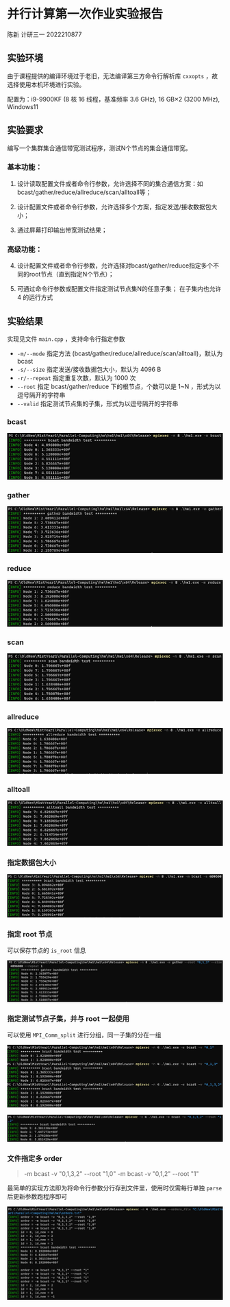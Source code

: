# 并行计算第一次作业实验报告

陈新	计研三一	2022210877



## 实验环境

由于课程提供的编译环境过于老旧，无法编译第三方命令行解析库 `cxxopts` ，故选择使用本机环境进行实验。

配置为：i9-9900KF (8 核 16 线程，基准频率 3.6 GHz), 16 GB$\times$2 (3200 MHz), Windows11



## 实验要求

编写一个集群集合通信带宽测试程序，测试N个节点的集合通信带宽。

### 基本功能：

1. 设计读取配置文件或者命令行参数，允许选择不同的集合通信方案：如bcast/gather/reduce/allreduce/scan/alltoall等；

2. 设计配置文件或者命令行参数，允许选择多个方案，指定发送/接收数据包大小；

3. 通过屏幕打印输出带宽测试结果；

 

### 高级功能：

4. 设计配置文件或者命令行参数，允许选择对bcast/gather/reduce指定多个不同的root节点（直到指定N个节点）；

5. 可通过命令行参数或配置文件指定测试节点集N的任意子集； 在子集内也允许 4 的运行方式

 

## 实验结果

实现见文件 `main.cpp` ，支持命令行指定参数

- `-m/--mode` 指定方法 (bcast/gather/reduce/allreduce/scan/alltoall)，默认为 bcast
- `-s/--size` 指定发送/接收数据包大小，默认为 4096 B
- `-r/--repeat` 指定重复次数，默认为 1000 次
- `--root` 指定 bcast/gather/reduce 下的根节点，个数可以是 1~N ，形式为以逗号隔开的字符串
- `--valid` 指定测试节点集的子集，形式为以逗号隔开的字符串



### bcast

![bcast](pictures/bcast.png)



### gather

![gather](pictures/gather.png)



### reduce

![reduce](pictures/reduce.png)



### scan

![scan](pictures/scan.png)



### allreduce

![allreduce](pictures/allreduce.png)



### alltoall

![alltoall](pictures/alltoall.png)



### 指定数据包大小

![size](pictures/size.png)



### 指定 root 节点

可以保存节点的 `is_root` 信息

![root](pictures/root.png)



### 指定测试节点子集，并与 root 一起使用

可以使用 `MPI_Comm_split` 进行分组，同一子集的分在一组

![valid](pictures/valid.png)

![valid2](pictures/valid2.png)



### 文件指定多 order

> -m bcast -v "0,1,3,2" --root "1,0"
> -m bcast -v "0,1,2" --root "1"

最简单的实现方法即为将命令行参数分行存到文件里，使用时仅需每行单独 `parse` 后更新参数跑程序即可

![multi](pictures/multi.png)